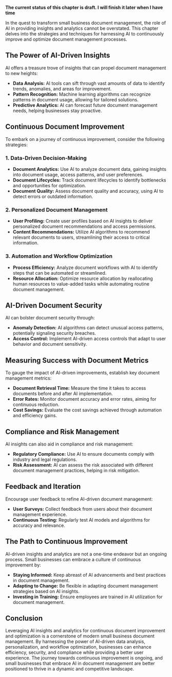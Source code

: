 **The current status of this chapter is draft. I will finish it later when I have time**

In the quest to transform small business document management, the role of AI in providing insights and analytics cannot be overstated. This chapter delves into the strategies and techniques for harnessing AI to continuously improve and optimize document management processes.

The Power of AI-Driven Insights
-------------------------------

AI offers a treasure trove of insights that can propel document management to new heights:

* **Data Analysis:** AI tools can sift through vast amounts of data to identify trends, anomalies, and areas for improvement.
* **Pattern Recognition:** Machine learning algorithms can recognize patterns in document usage, allowing for tailored solutions.
* **Predictive Analytics:** AI can forecast future document management needs, helping businesses stay proactive.

Continuous Document Improvement
-------------------------------

To embark on a journey of continuous improvement, consider the following strategies:

### 1. **Data-Driven Decision-Making**

* **Document Analytics:** Use AI to analyze document data, gaining insights into document usage, access patterns, and user preferences.
* **Document Lifecycles:** Track document lifecycles to identify bottlenecks and opportunities for optimization.
* **Document Quality:** Assess document quality and accuracy, using AI to detect errors or outdated information.

### 2. **Personalized Document Management**

* **User Profiling:** Create user profiles based on AI insights to deliver personalized document recommendations and access permissions.
* **Content Recommendations:** Utilize AI algorithms to recommend relevant documents to users, streamlining their access to critical information.

### 3. **Automation and Workflow Optimization**

* **Process Efficiency:** Analyze document workflows with AI to identify steps that can be automated or streamlined.
* **Resource Allocation:** Optimize resource allocation by reallocating human resources to value-added tasks while automating routine document management.

AI-Driven Document Security
---------------------------

AI can bolster document security through:

* **Anomaly Detection:** AI algorithms can detect unusual access patterns, potentially signaling security breaches.
* **Access Control:** Implement AI-driven access controls that adapt to user behavior and document sensitivity.

Measuring Success with Document Metrics
---------------------------------------

To gauge the impact of AI-driven improvements, establish key document management metrics:

* **Document Retrieval Time:** Measure the time it takes to access documents before and after AI implementation.
* **Error Rates:** Monitor document accuracy and error rates, aiming for continuous reduction.
* **Cost Savings:** Evaluate the cost savings achieved through automation and efficiency gains.

Compliance and Risk Management
------------------------------

AI insights can also aid in compliance and risk management:

* **Regulatory Compliance:** Use AI to ensure documents comply with industry and legal regulations.
* **Risk Assessment:** AI can assess the risk associated with different document management practices, helping in risk mitigation.

Feedback and Iteration
----------------------

Encourage user feedback to refine AI-driven document management:

* **User Surveys:** Collect feedback from users about their document management experience.
* **Continuous Testing:** Regularly test AI models and algorithms for accuracy and relevance.

The Path to Continuous Improvement
----------------------------------

AI-driven insights and analytics are not a one-time endeavor but an ongoing process. Small businesses can embrace a culture of continuous improvement by:

* **Staying Informed:** Keep abreast of AI advancements and best practices in document management.
* **Adapting to Change:** Be flexible in adapting document management strategies based on AI insights.
* **Investing in Training:** Ensure employees are trained in AI utilization for document management.

Conclusion
----------

Leveraging AI insights and analytics for continuous document improvement and optimization is a cornerstone of modern small business document management. By harnessing the power of AI-driven data analysis, personalization, and workflow optimization, businesses can enhance efficiency, security, and compliance while providing a better user experience. The journey towards continuous improvement is ongoing, and small businesses that embrace AI in document management are better positioned to thrive in a dynamic and competitive landscape.

